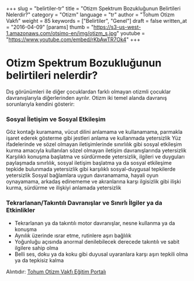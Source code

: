 +++
slug = "belirtiler-tr"
title = "Otizm Spektrum Bozukluğunun Belirtileri Nelerdir?"
category = "Otizm"
language = "tr"
author = "Tohum Otizm Vakfı"
weight = 85
keywords = ["Belirtiler", "Genel"]
draft = false
written_at = "2016-04-09"
[params]
thumb = "https://s3-us-west-1.amazonaws.com/otsimo-en/img/otizm_s.jpg"
youtube = "https://www.youtube.com/embed/rKbAwTR7Ok4"
+++
# Otizm Spektrum Bozukluğunun belirtileri nelerdir?

Dış görünümleri ile diğer çocuklardan farklı olmayan otizmli çocuklar davranışlarıyla diğerlerinden ayrılır. Otizm iki temel alanda davranış sorunlarıyla kendini gösterir:

### Sosyal İletişim ve Sosyal Etkileşim

Göz kontağı kuramama, vücut dilini anlamama ve kullanamama, parmakla işaret ederek gösterme gibi jestleri anlama ve kullanmada yetersizlik
Yüz ifadelerinde ve sözel olmayan iletişimlerinde sınırlılık gibi sosyal etkileşim kurma amacıyla kullanılan sözel olmayan iletişim davranışlarında yetersizlik
Karşılıklı konuşma başlatma ve sürdürmede yetersizlik, ilgileri ve duyguları paylaşmada sınırlılık, sosyal iletişim başlatma ya da sosyal etkileşime tepkide bulunmada yetersizlik gibi karşılıklı sosyal-duygusal tepkilerde yetersizlik
Sosyal bağlamlara uygun davranamama, hayali oyun oynayamama, arkadaş edinememe ve akranlarına karşı ilgisizlik gibi ilişki kurma, sürdürme ve ilişkiyi anlamada yetersizlik

### Tekrarlanan/Takıntılı Davranışlar ve Sınırlı İlgiler ya da Etkinlikler

* Tekrarlanan ya da takıntılı motor davranışlar, nesne kullanma ya da konuşma
* Aynılık üzerinde ısrar etme, rutinlere aşırı bağlılık
* Yoğunluğu açısında anormal denilebilecek derecede takıntılı ve sabit ilgilere sahip olma
* Belli ses, doku ya da koku gibi duyusal uyaranlara karşı aşırı tepkili olma ya da tepkisiz kalma

Alıntıdır: [Tohum Otizm Vakfı Eğitim Portalı](http://www.tohumotizmportali.org/icerik/otizmi-anlamak/otizm-spektrum-bozuklugunu-taniyalim/otizm-spektrum-bozuklugunun-belirtileri-nelerdir)
